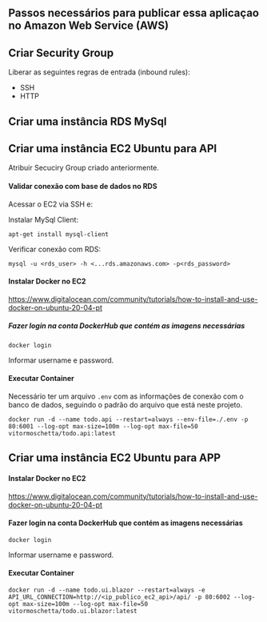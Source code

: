 ## Passos necessários para publicar essa aplicaçao no Amazon Web Service (AWS)


## Criar Security Group
Liberar as seguintes regras de entrada (inbound rules):
- SSH
- HTTP


## Criar uma instância RDS MySql



## Criar uma instância EC2 Ubuntu para API
Atribuir Secuciry Group criado anteriormente.


#### Validar conexão com base de dados no RDS
Acessar o EC2 via SSH e: 

Instalar MySql Client:
```
apt-get install mysql-client
```

Verificar conexão com RDS:
```
mysql -u <rds_user> -h <...rds.amazonaws.com> -p<rds_password>
```


#### Instalar Docker no EC2

<https://www.digitalocean.com/community/tutorials/how-to-install-and-use-docker-on-ubuntu-20-04-pt>


##### Fazer login na conta DockerHub que contém as imagens necessárias
```
docker login
```
Informar username e password.




#### Executar Container
Necessário ter um arquivo `.env` com as informações de conexão com o banco de dados, seguindo o padrão do arquivo que está neste projeto.
```
docker run -d --name todo.api --restart=always --env-file=./.env -p 80:6001 --log-opt max-size=100m --log-opt max-file=50 vitormoschetta/todo.api:latest
```



## Criar uma instância EC2 Ubuntu para APP

#### Instalar Docker no EC2

<https://www.digitalocean.com/community/tutorials/how-to-install-and-use-docker-on-ubuntu-20-04-pt>


#### Fazer login na conta DockerHub que contém as imagens necessárias
```
docker login
```
Informar username e password.

#### Executar Container
```
docker run -d --name todo.ui.blazor --restart=always -e API_URL_CONNECTION=http://<ip_publico_ec2_api>/api/ -p 80:6002 --log-opt max-size=100m --log-opt max-file=50 vitormoschetta/todo.ui.blazor:latest
```
